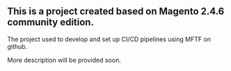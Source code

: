 ## This is a project created based on Magento 2.4.6 community edition.

The project used to develop and set up CI/CD pipelines using MFTF on github.

More description will be provided soon.
